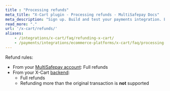 ```yaml
---
title : "Processing refunds"
meta_title: "X-Cart plugin - Processing refunds - MultiSafepay Docs"
meta_description: "Sign up. Build and test your payments integration. Explore our products and services. Use our API reference, SDKs, and wrappers. Get support."
read_more: "."
url: '/x-cart/refunds/'
aliases: 
    - /integrations/x-cart/faq/refunding-x-cart/
    - /payments/integrations/ecommerce-platforms/x-cart/faq/processing-refunds/
---
```


Refund rules:

- From your [MultiSafepay account](/account/multisafepay-account/processing-refunds/): Full refunds 
- From your X-Cart [backend](/getting-started/glossary/#backend):  
    - Full refunds
    - Refunding more than the original transaction is **not** supported

